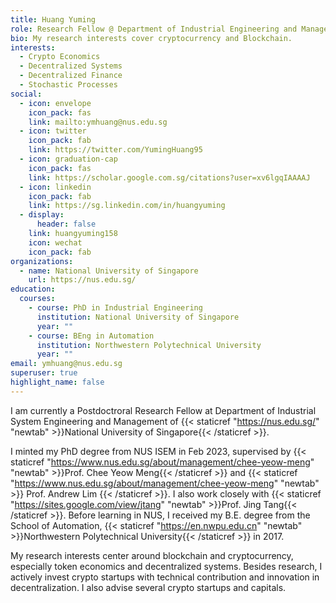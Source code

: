 ```yaml
---
title: Huang Yuming
role: Research Fellow @ Department of Industrial Engineering and Management
bio: My research interests cover cryptocurrency and Blockchain.
interests:
  - Crypto Economics
  - Decentralized Systems
  - Decentralized Finance
  - Stochastic Processes
social:
  - icon: envelope
    icon_pack: fas
    link: mailto:ymhuang@nus.edu.sg
  - icon: twitter
    icon_pack: fab
    link: https://twitter.com/YumingHuang95
  - icon: graduation-cap
    icon_pack: fas
    link: https://scholar.google.com.sg/citations?user=xv6lgqIAAAAJ
  - icon: linkedin
    icon_pack: fab
    link: https://sg.linkedin.com/in/huangyuming
  - display:
      header: false
    link: huangyuming158
    icon: wechat
    icon_pack: fab
organizations:
  - name: National University of Singapore
    url: https://nus.edu.sg/
education:
  courses:
    - course: PhD in Industrial Engineering
      institution: National University of Singapore
      year: ""
    - course: BEng in Automation
      institution: Northwestern Polytechnical University
      year: ""
email: ymhuang@nus.edu.sg
superuser: true
highlight_name: false
---
```

I am currently a Postdoctroral Research Fellow at Department of Industrial System Engineering and Management of {{< staticref "https://nus.edu.sg/" "newtab" >}}National University of Singapore{{< /staticref >}}.

I  minted my PhD degree from NUS ISEM in Feb 2023, supervised by {{< staticref "https://www.nus.edu.sg/about/management/chee-yeow-meng" "newtab" >}}Prof. Chee Yeow Meng{{< /staticref >}} and {{< staticref "https://www.nus.edu.sg/about/management/chee-yeow-meng" "newtab" >}} Prof. Andrew Lim {{< /staticref >}}. I also work closely with {{< staticref "https://sites.google.com/view/jtang" "newtab" >}}Prof. Jing Tang{{< /staticref >}}. Before learning in NUS, I received my B.E. degree from the School of Automation, {{< staticref "https://en.nwpu.edu.cn" "newtab" >}}Northwestern Polytechnical University{{< /staticref >}} in 2017. 

My research interests center around blockchain and cryptocurrency, especially token economics and decentralized systems. Besides research, I actively invest crypto startups with technical contribution and innovation in decentralization. I also advise several crypto startups and capitals.